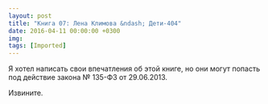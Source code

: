 ```yaml
---
layout: post
title: "Книга 07: Лена Климова &ndash; Дети-404"
date: 2016-04-11 00:00:00 +0300
img: 
tags: [Imported]
---
```


Я хотел написать свои впечатления об этой книге, но они могут попасть под действие закона № 135-ФЗ от 29.06.2013\. 

Извините.